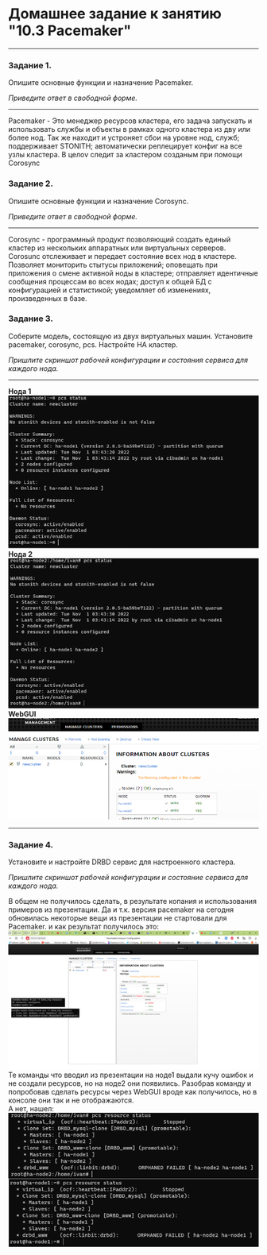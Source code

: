 # Домашнее задание к занятию "10.3 Pacemaker"
---

### Задание 1.

Опишите основные функции и назначение Pacemaker.

*Приведите ответ в свободной форме.*

---
Pacemaker - Это менеджер ресурсов кластера, его задача запускать и использовать службы и объекты в рамках одного кластера из дву или более нод. Так же находит и устроняет сбои на уровне нод, служб; поддерживает STONITH; автоматически реплецирует конфиг на все узлы кластера. В целоv следит за кластером созданым при помощи Corosync

### Задание 2.

Опишите основные функции и назначение Corosync.

*Приведите ответ в свободной форме.*

---
Corosync - программный продукт позволяющий создать единый кластер из нескольких аппаратных или виртуальных серверов. Corosunc отслеживает и передает состояние всех нод в кластере. Позволяет мониторить стытусы приложений; оповещать при приложения о смене активной ноды в кластере; отправляет идентичные сообщения процессам во всех нодах; доступ к общей БД с конфигурацией и статистикой; уведомляет об изменениях, произведенных в базе.


### Задание 3.

Соберите модель, состоящую из двух виртуальных машин. Установите pacemaker, corosync, pcs.  Настройте HA кластер.

*Пришлите скриншот рабочей конфигурации и состояния сервиса для каждого нода.*

---

**Нода 1**
![](./img/10.3.1.png)
**Нода 2**
![](./img/10.3.2.png)
**WebGUI**
![](./img/10.3.3.png)

 
---

### Задание 4.

Установите и настройте DRBD сервис для настроенного кластера.

*Пришлите скриншот рабочей конфигурации и состояние сервиса для каждого нода.*

В общем не получилось сделать, в результате копания и использования примеров из презентации. Да и т.к. версия pacemaker на сегодня обновилась некоторые вещи из презентации не стартовали для Pacemaker.
и как результат получилось это:
![](./img/10.3.4.png)
Те команды что вводил из презентации на ноде1 выдали кучу ошибок и не создали ресурсов, но на ноде2 они появились. Разобрав команду и попробовав сделать ресурсы через WebGUI вроде как получилось, но в консоле они так и не отображаются.   
А нет, нашел:
![](./img/10.3.5.png)